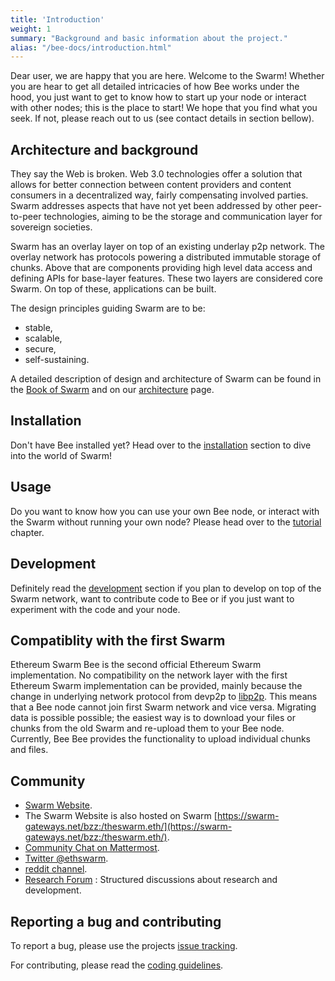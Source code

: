 ```yaml
---
title: 'Introduction'
weight: 1
summary: "Background and basic information about the project."
alias: "/bee-docs/introduction.html"
---
```


Dear user, we are happy that you are here. Welcome to the Swarm! Whether you are hear to get all detailed intricacies of how Bee works under the hood, you just want to get to know how to start up your node or interact with other nodes; this is the place to start!
We hope that you find what you seek. If not, please reach out to us (see contact details in section bellow).

## Architecture and background
They say the Web is broken. Web 3.0 technologies offer a solution that allows for better connection between content providers and content consumers in a decentralized way, fairly compensating involved parties. Swarm addresses aspects that have not yet been addressed by other peer-to-peer technologies, aiming to be the storage and communication layer for sovereign societies.  

Swarm has an overlay layer on top of an existing underlay p2p network. The overlay network has protocols powering a distributed immutable storage of chunks. Above that are components providing high level data access and defining APIs for base-layer features. These two layers are considered core Swarm. On top of these, applications can be built.

The design principles guiding Swarm are to be:
- stable,
- scalable,
- secure,
- self-sustaining.

A detailed description of design and architecture of Swarm can be found in the [Book of Swarm](https://swarm-gateways.net/bzz:/latest.bookofswarm.eth/the-book-of-swarm.pdf) and on our [architecture](/bee-docs/architecture.html) page.

## Installation
Don't have Bee installed yet? Head over to the [installation](/bee-docs/installation.html/) section to dive into the world of Swarm!

## Usage
Do you want to know how you can use your own Bee node, or interact with the Swarm without running your own node? Please head over to the [tutorial](/bee-docs/tutorial.html) chapter.

## Development
Definitely read the [development](/bee-docs/development.html/) section if you plan to develop on top of the Swarm network, want to contribute code to Bee or if you just want to experiment with the code and your node.

## Compatiblity with the first Swarm
Ethereum Swarm Bee is the second official Ethereum Swarm implementation. No compatibility on the network layer with the first Ethereum Swarm implementation can be provided, mainly because the change in underlying network protocol from devp2p to [libp2p](https://docs.libp2p.io/). This means that a Bee node cannot join first Swarm network and vice versa. Migrating data is possible possible; the easiest way is to download your files or chunks from the old Swarm and re-upload them to your Bee node. Currently, Bee Bee provides the functionality to upload individual chunks and files.

## Community
- [Swarm Website](http://swarm.ethereum.org).
- The Swarm Website is also hosted on Swarm [https://swarm-gateways.net/bzz:/theswarm.eth/](https://swarm-gateways.net/bzz:/theswarm.eth/).
- [Community Chat on Mattermost](https://beehive.ethswarm.org/).
- [Twitter @ethswarm](https://twitter.com/ethswarm).
- [reddit channel](https://www.reddit.com/r/ethswarm/).
- [Research Forum](https://swarmresear.ch/) : Structured discussions about research and development.

## Reporting a bug and contributing
To report a bug, please use the projects [issue tracking](https://github.com/ethersphere/bee/issues).

For contributing, please read the [coding guidelines](https://github.com/ethersphere/bee/blob/master/CODING.md).
